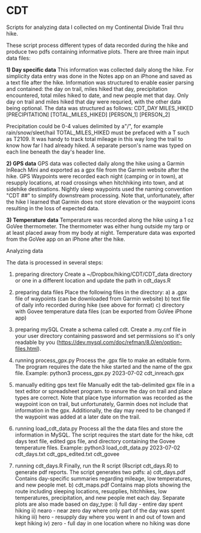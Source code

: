 # CDT
Scripts for analyzing data I collected on my Continental Divide Trail thru hike.

These script process different types of data recorded during the hike and produce two pdfs containing informative plots. There are three main input data files:

**1) Day specific data**
    This information was collected daily along the hike. For simplicity data entry was done in the Notes app on an iPhone and saved as a text file after the hike. Information was structured to enable easier parsing and contained: the day on trail, miles hiked that day, precipitation encountered, total miles hiked to date, and new people met that day. Only day on trail and miles hiked that day were requried, with the other data being optional. The data was structured as follows:
    CDT_DAY MILES_HIKED [PRECIPITATION] [TOTAL_MILES_HIKED]
    [PERSON_1]
    [PERSON_2]

Precipitation could be 0-4 values delimited by a"/", for example rain/snow/sleet/hail 
TOTAL_MILES_HIKED must be prefaced with a T such as T2109. It was handy to track total mileage in this way long the trail to know how far I had already hiked.
A separate person's name was typed on each line beneath the day's header line.
    
**2) GPS data**
    GPS data was collected daily along the hike using a Garmin InReach Mini and exported as a gpx file from the Garmin website after the hike. GPS Waypoints were recorded each night (camping or in town), at resupply locations, at road crossings when hitchhiking into town, and at sidehike destinations. Nightly sleep waypoints used the naming convention "CDT ##" to simplify downstream processing. Note that, unfortunately, after the hike I learned that Garmin does not store elevation or the waypoint icons resulting in the loss of expected data.

**3) Temperature data**
    Temperature was recorded along the hike using a 1 oz GoVee thermometer. The thermometer was either hung outside my tarp or at least placed away from my body at night. Temperature data was exported from the GoVee app on an iPhone after the hike.
  

Analyzing data

The data is processed in several steps:

1) preparing directory
    Create a ~/Dropbox/hiking/CDT/CDT_data directory or one in a different location and update the path in cdt_days.R

2) preparing data files
    Place the following files in the directory:
      a) a .gpx file of waypoints (can be downloaded from Garmin website)
      b) text file of daily info recorded during hike (see above for format)
      c) directory with Govee temperature data files (can be exported from GoVee iPhone app)

3) preparing mySQL
    Create a schema called cdt. Create a .my.cnf file in your user directory containing password and set permissions so it's only readable by you (https://dev.mysql.com/doc/refman/8.0/en/option-files.html).

4) running process_gpx.py
    Process the .gpx file to make an editable form. The program requires the date the hike started and the name of the gpx file. 
    Example: python3 process_gpx.py 2023-07-02 cdt_inreach.gpx

5) manually editing gps text file
    Manually edit the tab-delimited gpx file in a text editor or spreadsheet program. to esnure the day on trail and place types are correct. Note that place type information was recorded as the waypoint icon on trail, but unfortunately, Garmin does not include that information in the gpx. Additionally, the day may need to be changed if the waypoint was added at a later date on the trail.

6) running load_cdt_data.py
    Process all the the data files and store the information in MySQL. The script requires the start date for the hike, cdt days text file, edited gps file, and directory containing the Govee temperature files.
    Example: python3 load_cdt_data.py 2023-07-02 cdt_days.txt cdt_gps_edited.txt cdt_govee


7) running cdt_days.R
    Finally, run the R script (Rscript cdt_days.R) to generate pdf reports. The script generates two pdfs:
      a) cdt_days.pdf
          Contains day-specific summaries regarding mileage, low temperatures, and new people met. 
      b) cdt_maps.pdf
          Contains map plots showing the route including sleeping locations, resupplies, hitchhikes, low temperatures, precipitation, and new people met each day. Separate plots are also made based on day_type:
              i) full day - entire day spent hiking
              ii) nearo - near zero day where only part of the day was spent hiking
              iii) hero - resupply day where you went in and out of town and kept hiking
              iv) zero - full day in one location where no hiking was done

